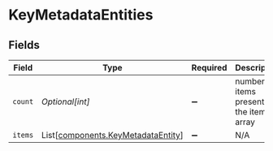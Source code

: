 # KeyMetadataEntities


## Fields

| Field                                                                          | Type                                                                           | Required                                                                       | Description                                                                    |
| ------------------------------------------------------------------------------ | ------------------------------------------------------------------------------ | ------------------------------------------------------------------------------ | ------------------------------------------------------------------------------ |
| `count`                                                                        | *Optional[int]*                                                                | :heavy_minus_sign:                                                             | number of items present in the items array                                     |
| `items`                                                                        | List[[components.KeyMetadataEntity](../../models/shared/keymetadataentity.md)] | :heavy_minus_sign:                                                             | N/A                                                                            |